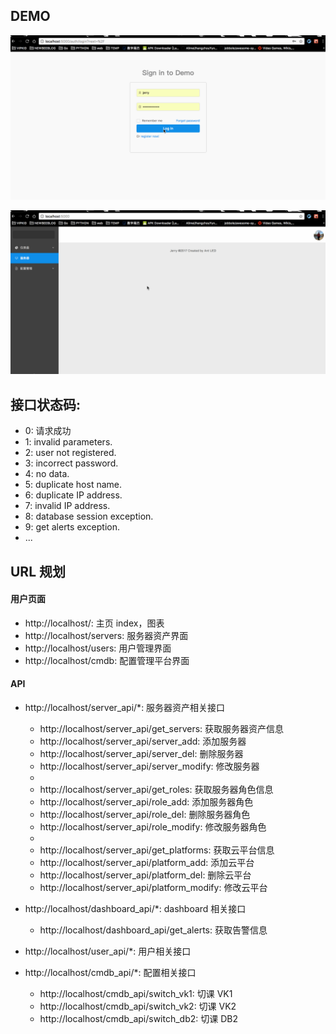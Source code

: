 ## DEMO

![1](./1.gif)

![2](./2.gif)

## 接口状态码:

* 0: 请求成功
* 1: invalid parameters.
* 2: user not registered.
* 3: incorrect password.
* 4: no data.
* 5: duplicate host name.
* 6: duplicate IP address.
* 7: invalid IP address.
* 8: database session exception.
* 9: get alerts exception.
* ...

## URL 规划

#### 用户页面

* http://localhost/: 主页 index，图表
* http://localhost/servers: 服务器资产界面
* http://localhost/users: 用户管理界面
* http://localhost/cmdb: 配置管理平台界面

#### API

* http://localhost/server\_api/\*: 服务器资产相关接口
    * http://localhost/server\_api/get\_servers: 获取服务器资产信息
    * http://localhost/server\_api/server\_add: 添加服务器
    * http://localhost/server\_api/server\_del: 删除服务器
    * http://localhost/server\_api/server\_modify: 修改服务器
    *
    * http://localhost/server\_api/get\_roles: 获取服务器角色信息
    * http://localhost/server\_api/role\_add: 添加服务器角色
    * http://localhost/server\_api/role\_del: 删除服务器角色
    * http://localhost/server\_api/role\_modify: 修改服务器角色
    *
    * http://localhost/server\_api/get\_platforms: 获取云平台信息
    * http://localhost/server\_api/platform\_add: 添加云平台
    * http://localhost/server\_api/platform\_del: 删除云平台
    * http://localhost/server\_api/platform\_modify: 修改云平台

* http://localhost/dashboard\_api/\*: dashboard 相关接口
    * http://localhost/dashboard\_api/get\_alerts: 获取告警信息

* http://localhost/user\_api/\*: 用户相关接口

* http://localhost/cmdb\_api/\*: 配置相关接口
    * http://localhost/cmdb\_api/switch\_vk1: 切课 VK1
    * http://localhost/cmdb\_api/switch\_vk2: 切课 VK2
    * http://localhost/cmdb\_api/switch\_db2: 切课 DB2
